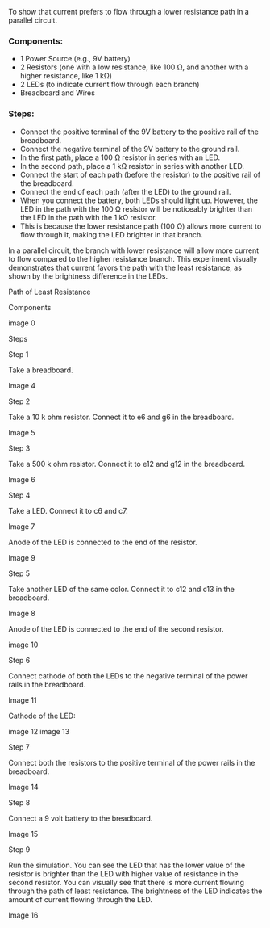 
To show that current prefers to flow through a lower resistance path in a parallel circuit.

### Components:

- 1 Power Source (e.g., 9V battery)
- 2 Resistors (one with a low resistance, like 100 Ω, and another with a higher resistance, like 1 kΩ)
- 2 LEDs (to indicate current flow through each branch)
- Breadboard and Wires

### Steps:

- Connect the positive terminal of the 9V battery to the positive rail of the breadboard.
- Connect the negative terminal of the 9V battery to the ground rail.
- In the first path, place a 100 Ω resistor in series with an LED.
- In the second path, place a 1 kΩ resistor in series with another LED.
- Connect the start of each path (before the resistor) to the positive rail of the breadboard.
- Connect the end of each path (after the LED) to the ground rail.
- When you connect the battery, both LEDs should light up. However, the LED in the path with the 100 Ω resistor will be noticeably brighter than the LED in the path with the 1 kΩ resistor.
- This is because the lower resistance path (100 Ω) allows more current to flow through it, making the LED brighter in that branch.

In a parallel circuit, the branch with lower resistance will allow more current to flow compared to the higher resistance branch. This experiment visually demonstrates that current favors the path with the least resistance, as shown by the brightness difference in the LEDs.

Path of Least Resistance

Components

image 0

Steps

Step 1

Take a breadboard.

Image 4

Step 2

Take a 10 k ohm resistor. Connect it to e6 and g6 in the breadboard.

Image 5

Step 3

Take a 500 k ohm resistor. Connect it to e12 and g12 in the breadboard.

Image 6

Step 4

Take a LED. Connect it to c6 and c7.

Image 7

Anode of the LED is connected to the end of the resistor.

Image 9

Step 5

Take another LED of the same color. Connect it to c12 and c13 in the breadboard.

Image 8

Anode of the LED is connected to the end of the second resistor.

image 10

Step 6

Connect cathode of both the LEDs to the negative terminal of the power rails in the breadboard.

Image 11

Cathode of the LED:

image 12
image 13

Step 7

Connect both the resistors to the positive terminal of the power rails in the breadboard.

Image 14

Step 8

Connect a 9 volt battery to the breadboard.

Image 15

Step 9

Run the simulation. You can see the LED that has the lower value of the resistor is brighter than the LED with higher value of resistance in the second resistor. You can visually see that there is more current flowing through the path of least resistance. The brightness of the LED indicates the amount of current flowing through the LED.

Image 16
